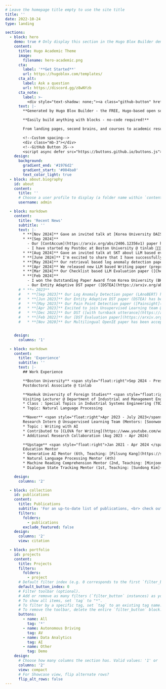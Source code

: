 ```yaml
---
# Leave the homepage title empty to use the site title
title: ''
date: 2022-10-24
type: landing

sections:
  - block: hero
    demo: true # Only display this section in the Hugo Blox Builder demo site
    content:
      title: Hugo Academic Theme
      image:
        filename: hero-academic.png
      cta:
        label: '**Get Started**'
        url: https://hugoblox.com/templates/
      cta_alt:
        label: Ask a question
        url: https://discord.gg/z8wNYzb
      cta_note:
        label: >-
          <div style="text-shadow: none;"><a class="github-button" href="https://github.com/HugoBlox/hugo-blox-builder" data-icon="octicon-star" data-size="large" data-show-count="true" aria-label="Star">Star Hugo Blox Builder</a></div><div style="text-shadow: none;"><a class="github-button" href="https://github.com/HugoBlox/theme-academic-cv" data-icon="octicon-star" data-size="large" data-show-count="true" aria-label="Star">Star the Academic template</a></div>
      text: |-
        **Generated by Hugo Blox Builder - the FREE, Hugo-based open source website builder trusted by 500,000+ sites.**

        **Easily build anything with blocks - no-code required!**

        From landing pages, second brains, and courses to academic resumés, conferences, and tech blogs.

        <!--Custom spacing-->
        <div class="mb-3"></div>
        <!--GitHub Button JS-->
        <script async defer src="https://buttons.github.io/buttons.js"></script>
    design:
      background:
        gradient_end: '#1976d2'
        gradient_start: '#004ba0'
        text_color_light: true
  - block: about.biography
    id: about
    content:
      title: ''
      # Choose a user profile to display (a folder name within `content/authors/`)
      username: admin

  - block: markdown
    content:
      title: 'Recent News'
      subtitle: ''
      text: |-
        * **[Nov 2024]** Gave an invited talk at [Korea University DAIS Lab](https://dais.korea.ac.kr/) about Goal-Oriented Language Model
        * **[Sep 2024]** 
          - Our [ContAccum](https://arxiv.org/abs/2406.12356v1) paper has been accepted to **NeurIPS 2024**! 
          - I have started my Postdoc at Boston University @ tinlab 🤖💭🦔
        * **[Aug 2024]** Gave an invited talk at SKT about LLM based evaluation for Open-ended generation
        * **[June 2024]** I'm excited to share that I have successfully defended my Ph.D! 👩🏻‍🎓🌟
        * **[May 2024]** Our retrieval based log anomaly detection paper ([RAPID](https://arxiv.org/abs/2311.05160)) has been accepted for publication in the EAAI journal! (Q1, IF=8.0)
        * **[Apr 2024]** We released new LLM based Writing paper (preprint)!; Check out [WritingPath](https://arxiv.org/abs/2404.13919)
        * **[Mar 2024]** Our Checklist based LLM Evaluation paper ([CheckEval](https://arxiv.org/abs/2403.18771)) has been accepted at HEAL @ CHI 2024
        * **[Feb 2024]**  
          - I won the Outstanding Paper Award from Korea University (BK21)
          - Our Entity Adaptive DST paper ([DSTEA](https://arxiv.org/abs/2207.03858)) has been accepted for publication in the Knowledge-Based Systems journal (Q1, IF=8.8)
      # * **~ 2023**
      #   * **[Sep 2023]** Our Log Anomaly Detection paper (LAnoBERT) has been accepted for publication in the Applied Soft Computing journal (Q1, IF=8.7)
      #   * **[Jun 2023]** Our Entity Adaptive DST paper (DSTEA) has been accepted at KnowledgeNLP @ KDD 2023
      #   * **[May 2023]** Our Pain Point Detection paper ([Painsight](https://arxiv.org/abs/2306.02043)) has been accepted at WASSA @ ACL 2023
      #   * **[Apr 2023]** Excited to join Unsupervised Learning team @ NAVER as Research intern 
      #   * **[Dec 2022]** Our DST ([with turnback utterance](https://arxiv.org/abs/2108.12637)) paper has been accepted at SereTOD @ EMNLP 2022
      #   * **[Feb 2022]** Our [DST Evaluation paper](https://arxiv.org/abs/2203.03123) has been accepted at ACL 2022
      #   * **[Nov 2020]** Our Multilingual OpenIE paper has been accepted at EMNLP 2020 (findings)


    design:
      columns: '1'

  - block: markdown
    content:
      title: 'Experience'
      subtitle: ''
      text: |-
        ## Work Experience

        **Boston University** <span style="float:right">Sep 2024 - Present</span> <br>
        Postdoctoral Associate @ tinlab

        **Hankuk University of Foreign Studies** <span style="float:right">Mar 2024 - June 2024</span> <br>
        Visiting Lecturer @ Department of Industrial and Management Engineering
        * Class : Special Topics in Industrial Systems Engineering (T02459101)
        * Topic: Natural Language Processing 

        **Naver** <span style="float:right">Apr 2023 - July 2023</span> <br>
        Research Intern @ Unsupervised Learning Team (Mentors: [Soonwon Ka](https://www.linkedin.com/in/soonwon-ka-664045b6/), [Bokyung Son](https://scholar.google.com/citations?user=EoFIGVAAAAAJ&hl=en), [Jaewook Kang](https://scholar.google.com/citations?user=ai2XNnMAAAAJ&hl=en))
        * Topic : Writing with AI
        * Contributed to [CLOVA for Writing](https://www.youtube.com/watch?v=Xl2_a0cxcg8&ab_channel=PLAYNAVER) @ Naver
        * Additional Research Collaboration (Aug 2023 - Apr 2024)

        **Upstage** <span style="float:right">Jan 2021 - Apr 2024 </span> <br>
        Education Mentor
        * Generative AI Mentor (6th, Teaching: [Pilsung Kang](https://scholar.google.com/citations?user=I2pcWZIAAAAJ&hl=en))
        * Natural Language Processing Mentor (4th)
        * Machine Reading Comprehension Mentor (2nd, Teaching: [Minjoon Seo](https://seominjoon.github.io/))
        * Dialogue State Tracking Mentor (1st, Teaching: [Sundong Kim](https://scholar.google.com/citations?user=xKrSnDoAAAAJ&hl=en)) 

    design:
      columns: '2'

  - block: collection
    id: publications
    content:
      title: Publications
      subtitle: 'For an up-to-date list of publications, <br> check out my {{< icon name="google-scholar" pack="ai" >}}[Google Scholar](https://scholar.google.com/citations?user=V6Hm5rEAAAAJ&hl=en).'
      filters:
        folders:
          - publications
        exclude_featured: false
    design:
      columns: '2'
      view: citation

  - block: portfolio
    id: projects
    content:
      title: Projects
      filters:
        folders:
          - project
      # Default filter index (e.g. 0 corresponds to the first `filter_button` instance below).
      default_button_index: 0
      # Filter toolbar (optional).
      # Add or remove as many filters (`filter_button` instances) as you like.
      # To show all items, set `tag` to "*".
      # To filter by a specific tag, set `tag` to an existing tag name.
      # To remove the toolbar, delete the entire `filter_button` block.
      buttons:
        - name: All
          tag: '*'
        - name: Autonomous Driving
          tag: AV
        - name: Data Analytics
          tag: AI
        - name: Other
          tag: Demo
    design:
      # Choose how many columns the section has. Valid values: '1' or '2'.
      columns: '2'
      view: compact
      # For Showcase view, flip alternate rows?
      flip_alt_rows: false
---
```

